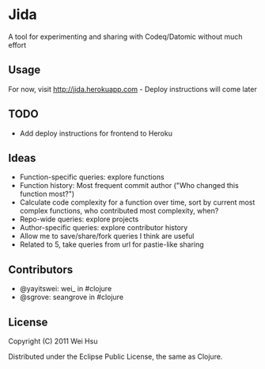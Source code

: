 # Jida

A tool for experimenting and sharing with Codeq/Datomic without much effort

## Usage

For now, visit http://jida.herokuapp.com - Deploy instructions will come later

## TODO

 * Add deploy instructions for frontend to Heroku
 
## Ideas
 
 * Function-specific queries: explore functions
 * Function history: Most frequent commit author ("Who changed this function most?")
 * Calculate code complexity for a function over time, sort by current most complex functions, who contributed most complexity, when?
 * Repo-wide queries: explore projects
 * Author-specific queries: explore contributor history
 * Allow me to save/share/fork queries I think are useful
 * Related to 5, take queries from url for pastie-like sharing

## Contributors

 * @yayitswei: wei_ in #clojure
 * @sgrove: seangrove in #clojure

## License

Copyright (C) 2011 Wei Hsu

Distributed under the Eclipse Public License, the same as Clojure.

